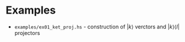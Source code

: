 # Examples

  - `examples/ex01_ket_proj.hs` - construction of $|k\rangle$ verctors and $|k\rangle\langle l |$ projectors
